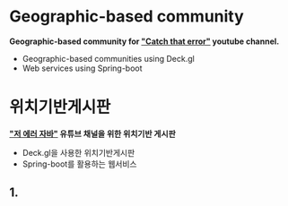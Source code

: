 # Geographic-based community
**Geographic-based community for ["Catch that error"](https://youtube.com/@catch_that_error) youtube channel.**
- Geographic-based communities using Deck.gl
- Web services using Spring-boot

# 위치기반게시판
**["저 에러 자바"](https://youtube.com/@catch_that_error) 유튜브 채널을 위한 위치기반 게시판**
- Deck.gl을 사용한 위치기반게시판
- Spring-boot를 활용하는 웹서비스

## 1. 
